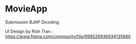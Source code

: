 # MovieApp
Submission BJAP Dicoding

UI Design by Rlsh Tran : https://www.figma.com/community/file/998526936934135880
